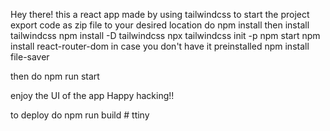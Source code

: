 Hey there! this a react app made by using tailwindcss 
to start the project 
export code as zip file to your desired location 
do npm install
then install tailwindcss 
npm install -D tailwindcss 
npx tailwindcss init -p
npm start 
npm install react-router-dom in case you don't have it preinstalled
npm install file-saver

then do npm run start 

enjoy the UI of the app Happy hacking!!




to deploy do 
npm run build
#   t t i n y 
 
 
